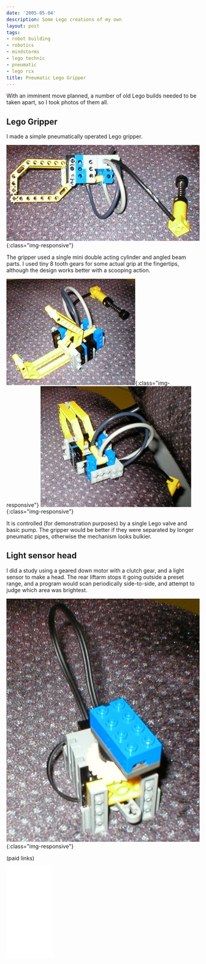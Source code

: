 ```yaml
---
date: '2005-05-04'
description: Some Lego creations of my own
layout: post
tags:
- robot building
- robotics
- mindstorms
- lego technic
- pneumatic
- lego rcx
title: Pneumatic Lego Gripper
---
```

With an imminent move planned, a number of old Lego builds needed to be taken apart, so I took photos of them all.

## Lego Gripper

I made a simple pneumatically operated Lego gripper.

![Lego Technic Pneumatic Gripper](/galleries/2005-05-04-an-old-pneumatic-gripper/p1010001.jpg){:class="img-responsive"}

The gripper used a single mini double acting cylinder and angled beam parts.
I used tiny 8 tooth gears for some actual grip at the fingertips, although the design works better with a scooping action.

![Lego Technic Pneumatic Gripper Open](/galleries/2005-05-04-an-old-pneumatic-gripper/p1010002.jpg){:class="img-responsive"}
![Lego Technic Pneumatic Gripper Closed](/galleries/2005-05-04-an-old-pneumatic-gripper/p1010003.jpg){:class="img-responsive"}

It is controlled (for demonstration purposes) by a single Lego valve and basic pump.
The gripper would be better if they were separated by longer pneumatic pipes, otherwise the mechanism looks bulkier.

## Light sensor head

I did a study using a geared down motor with a clutch gear, and a light sensor to make a head.
The rear liftarm stops it going outside a preset range, and a program would scan periodically side-to-side, and attempt to judge which area was brightest.

![Lego RCX light sensor on a motor for scanning](/galleries/2005-05-04-an-old-pneumatic-gripper/p1010004.jpg){:class="img-responsive"}

(paid links)

<iframe style="width:120px;height:240px;" marginwidth="0" marginheight="0" scrolling="no" frameborder="0" src="//ws-eu.amazon-adsystem.com/widgets/q?ServiceVersion=20070822&OneJS=1&Operation=GetAdHtml&MarketPlace=GB&source=ss&ref=as_ss_li_til&ad_type=product_link&tracking_id=orionrobots-21&language=en_GB&marketplace=amazon&region=GB&placement=B082WD5YV9&asins=B082WD5YV9&linkId=beb70788ccaaea84a7820473034e4cd9&show_border=true&link_opens_in_new_window=true"></iframe>
